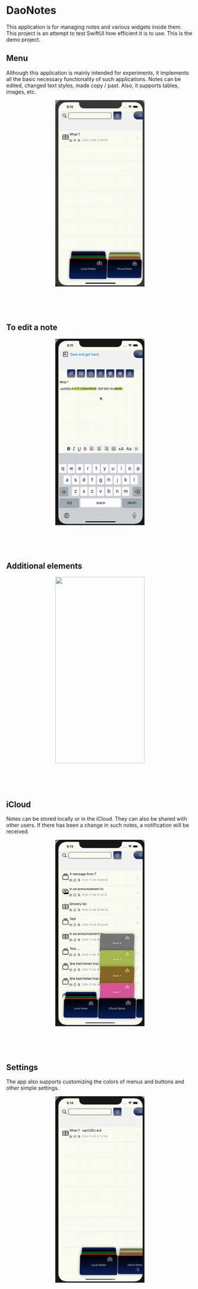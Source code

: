 # DaoNotes

This application is for managing notes and various widgets inside them. This project is an attempt to test SwiftUI how efficient it is to use. This is the demo project.

## Menu
Although this application is mainly intended for experiments, it implements all the basic necessary functionality of such  applications. Notes can be edited, changed text styles, made copy / past. Also, it supports tables, images, etc.

<p align="center">
  <img src="menu.gif"  width="240" height="500" >
</p>
<br/>
<br/>
<br/>

## To edit a note

<p align="center">
  <img src="edit_note.gif"  width="240" height="500" >
</p>
<br/>
<br/>
<br/>

## Additional elements

<p align="center">
  <img src="edit_misc.gif"  width="240" height="500" >
</p>
<br/>
<br/>
<br/>

## iCloud
Notes can be stored locally or in the iCloud. They can also be shared with other users. If there has been a change in such notes, a notification will be received.

<p align="center">
  <img src="icloud.gif"  width="240" height="500" >
</p>
<br/>
<br/>
<br/>

## Settings
The app also supports customizing the colors of menus and buttons and other simple settings.

<p align="center">
  <img src="colors.gif"  width="240" height="500" >
</p>


